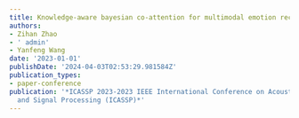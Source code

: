 ```yaml
---
title: Knowledge-aware bayesian co-attention for multimodal emotion recognition
authors:
- Zihan Zhao
- ' admin'
- Yanfeng Wang
date: '2023-01-01'
publishDate: '2024-04-03T02:53:29.981584Z'
publication_types:
- paper-conference
publication: '*ICASSP 2023-2023 IEEE International Conference on Acoustics, Speech
  and Signal Processing (ICASSP)*'
---
```

